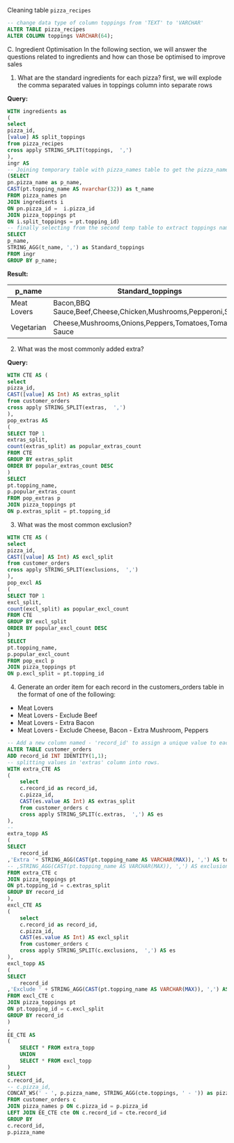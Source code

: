 Cleaning table `pizza_recipes`

```sql
-- change data type of column toppings from 'TEXT' to 'VARCHAR'
ALTER TABLE pizza_recipes
ALTER COLUMN toppings VARCHAR(64);
```
C. Ingredient Optimisation
In the following section, we will answer the questions related to ingredients and how can those be optimised to improve sales

1. What are the standard ingredients for each pizza?
first, we will explode the comma separated values in toppings column into separate rows

**Query:**

```sql
WITH ingredients as
(
select 
pizza_id, 
[value] AS split_toppings 
from pizza_recipes 
cross apply STRING_SPLIT(toppings,  ',')
),
ingr AS 
-- Joining temporary table with pizza_names table to get the pizza_names and then with pizza_toppings table to get the names of the toppings and creating another temporary table
(SELECT
pn.pizza_name as p_name,
CAST(pt.topping_name AS nvarchar(32)) as t_name
FROM pizza_names pn
JOIN ingredients i
ON pn.pizza_id =  i.pizza_id
JOIN pizza_toppings pt
ON i.split_toppings = pt.topping_id)
-- finally selecting from the second temp table to extract toppings names and aggregate the ingredients into comma separated string 
SELECT 
p_name,
STRING_AGG(t_name, ',') as Standard_toppings
FROM ingr
GROUP BY p_name;
```
**Result:**

|p_name|Standard_toppings|
|---|---|
|Meat Lovers|Bacon,BBQ Sauce,Beef,Cheese,Chicken,Mushrooms,Pepperoni,Salami|
|Vegetarian|Cheese,Mushrooms,Onions,Peppers,Tomatoes,Tomato Sauce|

2. What was the most commonly added extra?

**Query:** 

```sql
WITH CTE AS (
select 
pizza_id,
CAST([value] AS Int) AS extras_split 
from customer_orders
cross apply STRING_SPLIT(extras,  ',')
),
pop_extras AS
(
SELECT TOP 1 
extras_split, 
count(extras_split) as popular_extras_count
FROM CTE 
GROUP BY extras_split
ORDER BY popular_extras_count DESC
) 
SELECT 
pt.topping_name,
p.popular_extras_count
FROM pop_extras p 
JOIN pizza_toppings pt 
ON p.extras_split = pt.topping_id
```

3. What was the most common exclusion?

```sql
WITH CTE AS (
select 
pizza_id,
CAST([value] AS Int) AS excl_split 
from customer_orders
cross apply STRING_SPLIT(exclusions,  ',')
),
pop_excl AS
(
SELECT TOP 1 
excl_split, 
count(excl_split) as popular_excl_count
FROM CTE 
GROUP BY excl_split
ORDER BY popular_excl_count DESC
) 
SELECT 
pt.topping_name,
p.popular_excl_count
FROM pop_excl p 
JOIN pizza_toppings pt 
ON p.excl_split = pt.topping_id
```

4. Generate an order item for each record in the customers_orders table in the format of one of the following:
- Meat Lovers
- Meat Lovers - Exclude Beef
- Meat Lovers - Extra Bacon
- Meat Lovers - Exclude Cheese, Bacon - Extra Mushroom, Peppers

```sql
-- Add a new column named - 'record_id' to assign a unique value to each row, this works as a primary key
ALTER TABLE customer_orders
ADD record_id INT IDENTITY(1,1);
-- splitting values in 'extras' column into rows.
WITH extra_CTE AS 
(
    select 
    c.record_id as record_id,
    c.pizza_id,
    CAST(es.value AS Int) AS extras_split
    from customer_orders c
    cross apply STRING_SPLIT(c.extras,  ',') AS es 
), 
-- 
extra_topp AS
(
SELECT 
    record_id
,'Extra '+ STRING_AGG(CAST(pt.topping_name AS VARCHAR(MAX)), ',') AS toppings
-- ,STRING_AGG(CAST(pt.topping_name AS VARCHAR(MAX)), ',') AS exclusion_top
FROM extra_CTE c 
JOIN pizza_toppings pt 
ON pt.topping_id = c.extras_split
GROUP BY record_id
),
excl_CTE AS
(
    select 
    c.record_id as record_id,
    c.pizza_id,
    CAST(es.value AS Int) AS excl_split
    from customer_orders c
    cross apply STRING_SPLIT(c.exclusions,  ',') AS es 
),
excl_topp AS
(
SELECT 
    record_id
,'Exclude ' + STRING_AGG(CAST(pt.topping_name AS VARCHAR(MAX)), ',') AS toppings
FROM excl_CTE c 
JOIN pizza_toppings pt 
ON pt.topping_id = c.excl_split
GROUP BY record_id
)
,
EE_CTE AS
(
    SELECT * FROM extra_topp
    UNION
    SELECT * FROM excl_topp
)
SELECT 
c.record_id, 
-- c.pizza_id, 
CONCAT_WS(' - ', p.pizza_name, STRING_AGG(cte.toppings, ' - ')) as pizza_and_toppings
FROM customer_orders c 
JOIN pizza_names p ON c.pizza_id = p.pizza_id
LEFT JOIN EE_CTE cte ON c.record_id = cte.record_id
GROUP BY 
c.record_id,
p.pizza_name
```
   


